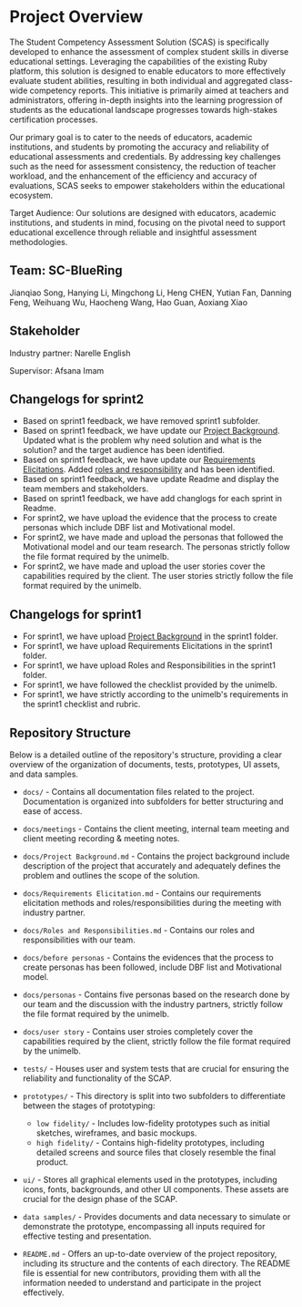# Project Overview

The Student Competency Assessment Solution (SCAS) is specifically developed to enhance the assessment of complex student skills in diverse educational settings. Leveraging the capabilities of the existing Ruby platform, this solution is designed to enable educators to more effectively evaluate student abilities, resulting in both individual and aggregated class-wide competency reports. This initiative is primarily aimed at teachers and administrators, offering in-depth insights into the learning progression of students as the educational landscape progresses towards high-stakes certification processes.

Our primary goal is to cater to the needs of educators, academic institutions, and students by promoting the accuracy and reliability of educational assessments and credentials. By addressing key challenges such as the need for assessment consistency, the reduction of teacher workload, and the enhancement of the efficiency and accuracy of evaluations, SCAS seeks to empower stakeholders within the educational ecosystem.

Target Audience: Our solutions are designed with educators, academic institutions, and students in mind, focusing on the pivotal need to support educational excellence through reliable and insightful assessment methodologies.

## Team: SC-BlueRing

Jianqiao Song, Hanying Li, Mingchong Li, Heng CHEN, Yutian Fan, Danning Feng, Weihuang Wu, Haocheng Wang, Hao Guan, Aoxiang Xiao

## Stakeholder

Industry partner: Narelle English

Supervisor: Afsana Imam

## Changelogs for sprint2

- Based on sprint1 feedback, we have removed sprint1 subfolder.
- Based on sprint1 feedback, we have update our [Project Background](https://github.com/SWEN90009-2024/SC-BlueRing/blob/main/docs/Project%20Background.md). Updated what is the problem why need solution and what is the solution? and the target audience has been identified.
- Based on sprint1 feedback, we have update our [Requirements Elicitations](https://github.com/SWEN90009-2024/SC-BlueRing/blob/main/docs/Requirements%20Elicitations_SC.md). Added [roles and responsibility](https://github.com/SWEN90009-2024/SC-BlueRing/blob/main/docs/Roles%20and%20Responsibilities.md) and has been identified.
- Based on sprint1 feedback, we have update Readme and display the team members and stakeholders.
- Based on sprint1 feedback, we have add changlogs for each sprint in Readme.
- For sprint2, we have upload the evidence that the process to create personas which include DBF list and Motivational model.
- For sprint2, we have made and upload the personas that followed the Motivational model and our team research. The personas strictly follow the file format required by the unimelb.
- For sprint2, we have made and upload the user stories cover the capabilities required by the client. The user stories strictly follow the file format required by the unimelb.


## Changelogs for sprint1

- For sprint1, we have upload [Project Background](https://github.com/SWEN90009-2024/SC-BlueRing/blob/main/docs/Project%20Background.md) in the sprint1 folder.
- For sprint1, we have upload Requirements Elicitations in the sprint1 folder.
- For sprint1, we have upload Roles and Responsibilities in the sprint1 folder.
- For sprint1, we have followed the checklist provided by the unimelb.
- For sprint1, we have strictly according to the unimelb's requirements in the sprint1 checklist and rubric.


## Repository Structure

Below is a detailed outline of the repository's structure, providing a clear overview of the organization of documents, tests, prototypes, UI assets, and data samples.

- `docs/` - Contains all documentation files related to the project. Documentation is organized into subfolders for better structuring and ease of access.
- `docs/meetings` - Contains the client meeting, internal team meeting and client meeting recording & meeting notes.
- `docs/Project Background.md` - Contains the project background include description of the project that accurately and adequately defines the problem and outlines the scope of the solution.
- `docs/Requirements Elicitation.md` - Contains our requirements elicitation methods and roles/responsibilities during the meeting with industry partner.
- `docs/Roles and Responsibilities.md` - Contains our roles and responsibilities with our team.
- `docs/before personas` - Contains the evidences that the process to create personas has been followed, include DBF list and Motivational model.
- `docs/personas` - Contains five personas based on the research done by our team and the discussion with the industry partners, strictly follow the file format required by the unimelb.
- `docs/user story` - Contains user stroies completely cover the capabilities required by the client, strictly follow the file format required by the unimelb.

- `tests/` - Houses user and system tests that are crucial for ensuring the reliability and functionality of the SCAP.

- `prototypes/` - This directory is split into two subfolders to differentiate between the stages of prototyping:
  - `low fidelity/` - Includes low-fidelity prototypes such as initial sketches, wireframes, and basic mockups.
  - `high fidelity/` - Contains high-fidelity prototypes, including detailed screens and source files that closely resemble the final product.

- `ui/` - Stores all graphical elements used in the prototypes, including icons, fonts, backgrounds, and other UI components. These assets are crucial for the design phase of the SCAP.

- `data samples/` - Provides documents and data necessary to simulate or demonstrate the prototype, encompassing all inputs required for effective testing and presentation.

- `README.md` - Offers an up-to-date overview of the project repository, including its structure and the contents of each directory. The README file is essential for new contributors, providing them with all the information needed to understand and participate in the project effectively.
